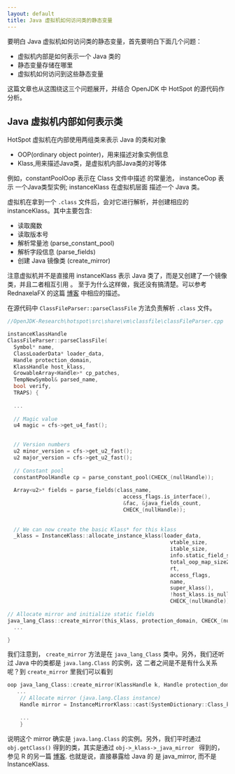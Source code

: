 ```yaml
---
layout: default
title: Java 虚拟机如何访问类的静态变量
---
```




要明白 Java 虚拟机如何访问类的静态变量，首先要明白下面几个问题：

* 虚拟机内部是如何表示一个 Java 类的
* 静态变量存储在哪里
* 虚拟机如何访问到这些静态变量

这篇文章也从这围绕这三个问题展开，并结合 OpenJDK 中 HotSpot 的源代码作分析。


## Java 虚拟机内部如何表示类

HotSpot 虚拟机在内部使用两组类来表示 Java 的类和对象 

* OOP(ordinary object pointer)，用来描述对象实例信息
* Klass,用来描述Java类，是虚拟机内部Java类的对等体

例如，constantPoolOop 表示在 Class 文件中描述 的常量池， instanceOop 表示 一个Java类型实例; instanceKlass 在虚拟机层面
描述一个 Java 类。

虚拟机在拿到一个 `.class` 文件后，会对它进行解析，并创建相应的 instanceKlass。其中主要包含:

* 读取魔数
* 读取版本号
* 解析常量池 (parse_constant_pool)
* 解析字段信息 (parse_fields)
* 创建 Java 镜像类 (create_mirror)

注意虚拟机并不是直接用 instanceKlass 表示 Java 类了，而是又创建了一个镜像类，并且二者相互引用 。 至于为什么这样做，我还没有搞清楚。可以参考 RednaxelaFX 的这篇 [博客](http://rednaxelafx.iteye.com/blog/730461) 中相应的描述。

 在源代码中 `ClassFileParser::parseClassFile` 方法负责解析 `.class` 文件。


```c++
//OpenJDK-Research\hotspot\src\share\vm\classfile\classFileParser.cpp

instanceKlassHandle 
ClassFileParser::parseClassFile(
  Symbol* name,
  ClassLoaderData* loader_data,
  Handle protection_domain,
  KlassHandle host_klass,
  GrowableArray<Handle>* cp_patches,
  TempNewSymbol& parsed_name,
  bool verify,
  TRAPS) {
  
  ...
  
  // Magic value
  u4 magic = cfs->get_u4_fast();
  

  // Version numbers
  u2 minor_version = cfs->get_u2_fast();
  u2 major_version = cfs->get_u2_fast();
  
  // Constant pool
  constantPoolHandle cp = parse_constant_pool(CHECK_(nullHandle));
  
  Array<u2>* fields = parse_fields(class_name,
                                     access_flags.is_interface(),
                                     &fac, &java_fields_count,
                                     CHECK_(nullHandle));
                                     
                                     
  // We can now create the basic Klass* for this klass
  _klass = InstanceKlass::allocate_instance_klass(loader_data,
                                                    vtable_size,
                                                    itable_size,
                                                    info.static_field_size,
                                                    total_oop_map_size2,
                                                    rt,
                                                    access_flags,
                                                    name,
                                                    super_klass(),
                                                    !host_klass.is_null(),
                                                    CHECK_(nullHandle));
  
// Allocate mirror and initialize static fields
java_lang_Class::create_mirror(this_klass, protection_domain, CHECK_(nullHandle));
  ...

}

```

我们注意到， `create_mirror` 方法是在 `java_lang_Class` 类中。另外，我们还听过 Java 中的类都是 `java.lang.Class` 的实例，这
二者之间是不是有什么关系呢？到 `create_mirror` 里我们可以看到

```c++
oop java_lang_Class::create_mirror(KlassHandle k, Handle protection_domain, TRAPS) {
   ...
    // Allocate mirror (java.lang.Class instance)
    Handle mirror = InstanceMirrorKlass::cast(SystemDictionary::Class_klass())->allocate_instance(k, CHECK_0);
    
    ...
    }
```

说明这个 mirror 确实是 `java.lang.Class` 的实例。另外，我们平时通过 `obj.getClass()` 得到的类，其实是通过 `obj->_klass->_java_mirror ` 得到的，参见 R 的另一篇 [博客](http://rednaxelafx.iteye.com/blog/1847971). 也就是说，直接暴露给 Java 的 是 java_mirror, 而不是 InstanceKlass.
